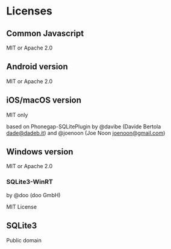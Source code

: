 # Licenses

## Common Javascript

MIT or Apache 2.0

## Android version

MIT or Apache 2.0

## iOS/macOS version

MIT only

based on Phonegap-SQLitePlugin by @davibe (Davide Bertola <dade@dadeb.it>) and @joenoon (Joe Noon <joenoon@gmail.com>)

## Windows version

MIT or Apache 2.0

### SQLite3-WinRT

by @doo (doo GmbH)

MIT License

## SQLite3

Public domain

